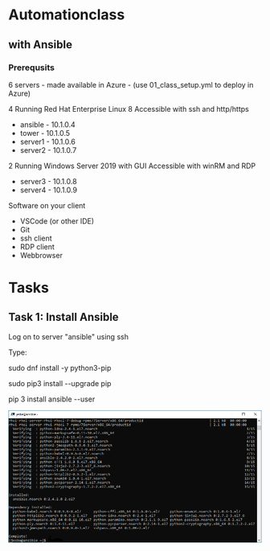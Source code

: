 # Automationclass
## with Ansible

### Prerequsits
6 servers - made available in Azure - (use 01_class_setup.yml to deploy in Azure)

4 Running Red Hat Enterprise Linux 8
Accessible with ssh and http/https
* ansible - 10.1.0.4
* tower   - 10.1.0.5
* server1 - 10.1.0.6
* server2 - 10.1.0.7

2 Running Windows Server 2019 with GUI
Accessible with winRM and RDP
* server3 - 10.1.0.8
* server4 - 10.1.0.9

Software on your client
* VSCode (or other IDE)
* Git
* ssh client
* RDP client
* Webbrowser

# Tasks

## Task 1: Install Ansible

Log on to server "ansible" using ssh 

Type:

sudo dnf install -y python3-pip

sudo pip3 install --upgrade pip

pip 3 install ansible --user

![Alt text](pics/001_install_ansible.png?raw=true "Install Ansible")